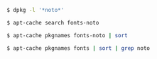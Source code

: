 

``` sh
$ dpkg -l '*noto*'
```


``` sh
$ apt-cache search fonts-noto
```


``` sh
$ apt-cache pkgnames fonts-noto | sort
```


``` sh
$ apt-cache pkgnames fonts | sort | grep noto
```
